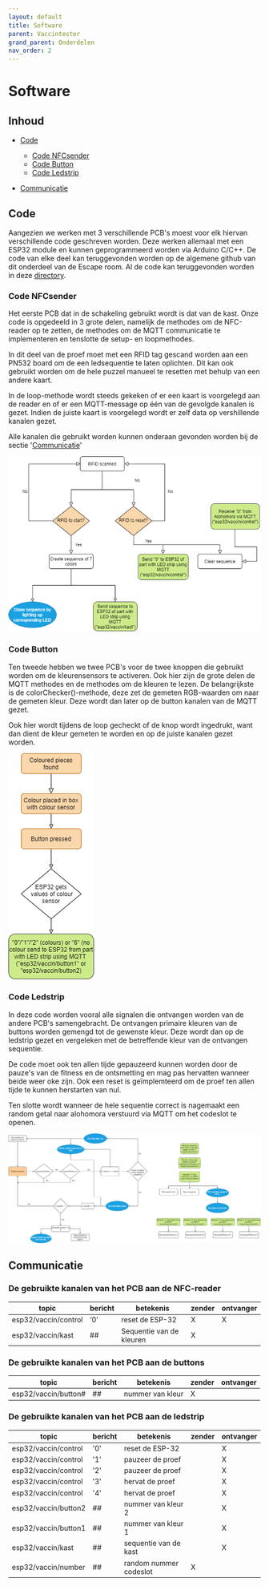 ```yaml
---
layout: default
title: Software
parent: Vaccintester
grand_parent: Onderdelen
nav_order: 2
---
```


# Software

## Inhoud
- [Code](#Code)
    - [Code NFCsender](#Code_NFCsender)
    - [Code Button](#Code_Button)
    - [Code Ledstrip](#Code_Ledstrip)

- [Communicatie](#Communicatie)

## Code
Aangezien we werken met 3 verschillende PCB's moest voor elk hiervan verschillende code geschreven worden. Deze werken allemaal met een ESP32 module en kunnen geprogrammeerd worden via Arduino C/C++. De code van elke deel kan teruggevonden worden op de algemene github van dit onderdeel van de Escape room. Al de code kan teruggevonden worden in deze [directory](https://github.com/Project-ES-20-21/Vaccintester).

### Code NFCsender
Het eerste PCB dat in de schakeling gebruikt wordt is dat van de kast. Onze code is opgedeeld in 3 grote delen, namelijk de methodes om de NFC-reader op te zetten, de methodes om de MQTT communicatie te implementeren en tenslotte de setup- en loopmethodes.

In dit deel van de proef moet met een RFID tag gescand worden aan een PN532 board om de een ledsequentie te laten oplichten. Dit kan ook gebruikt worden om de hele puzzel manueel te resetten met behulp van een andere kaart.

In de loop-methode wordt steeds gekeken of er een kaart is voorgelegd aan de reader en of er een MQTT-message op één van de gevolgde kanalen is gezet. Indien de juiste kaart is voorgelegd wordt er zelf data op vershillende kanalen gezet.

Alle kanalen die gebruikt worden kunnen onderaan gevonden worden bij de sectie '[Communicatie](#Communicatie)'

![Flowchart_RFID](flowchart_RFID.PNG)

### Code Button

Ten tweede hebben we twee PCB's voor de twee knoppen die gebruikt worden om de kleurensensors te activeren. Ook hier zijn de grote delen de MQTT methodes en de methodes om de kleuren te lezen. De belangrijkste is de colorChecker()-methode, deze zet de gemeten RGB-waarden om naar de gemeten kleur. Deze wordt dan later op de button kanalen van de MQTT gezet.

Ook hier wordt tijdens de loop gecheckt of de knop wordt ingedrukt, want dan dient de kleur gemeten te worden en op de juiste kanalen gezet worden.

![Flowchart_Button](flowchart_button.PNG)

### Code Ledstrip
In deze code worden vooral alle signalen die ontvangen worden van de andere PCB's samengebracht. De ontvangen primaire kleuren van de buttons worden gemengd tot de gewenste kleur. Deze wordt dan op de ledstrip gezet en vergeleken met de betreffende kleur van de ontvangen sequentie. 

De code moet ook ten allen tijde gepauzeerd kunnen worden door de pauze's van de fitness en de ontsmetting en mag pas hervatten wanneer beide weer oke zijn. Ook een reset is geïmplemteerd om de proef ten allen tijde te kunnen herstarten van nul.

Ten slotte wordt wanneer de hele sequentie correct is nagemaakt een random getal naar alohomora verstuurd via MQTT om het codeslot te openen.

![Flowchart_Ledstrip](flowchart_central_ESP32.PNG)

## Communicatie
### De gebruikte kanalen van het PCB aan de NFC-reader

| topic                | bericht | betekenis                | zender | ontvanger |
|----------------------|---------|--------------------------|--------|-----------|
| esp32/vaccin/control | ‘0’     | reset de ESP-32          | X      | X         |
| esp32/vaccin/kast    | ##      | Sequentie van de kleuren | X      |           |

### De gebruikte kanalen van het PCB aan de buttons

| topic                | bericht | betekenis          | zender | ontvanger |
|----------------------|---------|--------------------|--------|-----------|
| esp32/vaccin/button# | ##      | nummer van kleur   | X      |           |

### De gebruikte kanalen van het PCB aan de ledstrip

| topic                | bericht | betekenis              | zender | ontvanger |
|----------------------|---------|------------------------|--------|-----------|
| esp32/vaccin/control | '0'     | reset de ESP-32        |        | X         |
| esp32/vaccin/control | '1'     | pauzeer de proef       |        | X         |
| esp32/vaccin/control | '2'     | pauzeer de proef       |        | X         |
| esp32/vaccin/control | '3'     | hervat de proef        |        | X         |
| esp32/vaccin/control | '4'     | hervat de proef        |        | X         |
| esp32/vaccin/button2 | ##      | nummer van kleur 2     |        | X         |
| esp32/vaccin/button1 | ##      | nummer van kleur 1     |        | X         |
| esp32/vaccin/kast    | ##      | sequentie van de kast  |        | X         |
| esp32/vaccin/number  | ##      | random nummer codeslot | X      |           |


